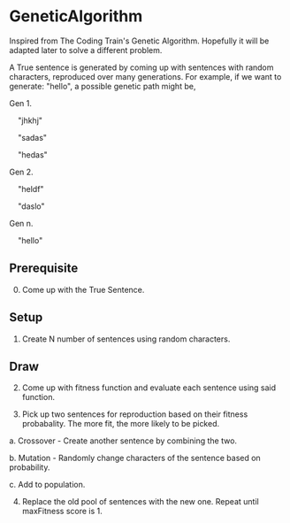 ﻿# GeneticAlgorithm

Inspired from The Coding Train's Genetic Algorithm. Hopefully it will be adapted later to solve a different problem.

A True sentence is generated by coming up with sentences with random characters, reproduced over many generations.
For example, if we want to generate: "hello", a possible genetic path might be,

Gen 1.


&nbsp;&nbsp;&nbsp;&nbsp;"jhkhj"


&nbsp;&nbsp;&nbsp;&nbsp;"sadas"


&nbsp;&nbsp;&nbsp;&nbsp;"hedas"

Gen 2.


&nbsp;&nbsp;&nbsp;&nbsp;"heldf"


&nbsp;&nbsp;&nbsp;&nbsp;"daslo"

Gen n.


&nbsp;&nbsp;&nbsp;&nbsp;"hello"


## Prerequisite
0. Come up with the True Sentence. 

## Setup
1. Create N number of sentences using random characters.

## Draw
2. Come up with fitness function and evaluate each sentence using said function.

3. Pick up two sentences for reproduction based on their fitness probabality. The more fit, the more likely to be picked.


  a. Crossover - Create another sentence by combining the two.
  
  
  b. Mutation - Randomly change characters of the sentence based on probability.
  
  
  c. Add to population.
  
  
4. Replace the old pool of sentences with the new one. Repeat until maxFitness score is 1. 
  
